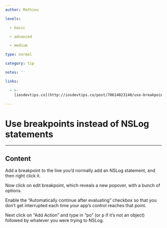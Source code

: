 ```yaml
---
author: Mathieu

levels:

  - basic

  - advanced

  - medium

type: normal

category: tip

notes: ''

links:

  - >-
    [iosdevtips.co](http://iosdevtips.co/post/70614023140/use-breakpoints-instead-of-nslog-statements){website}

---
```

# Use breakpoints instead of NSLog statements

---
## Content

Add a breakpoint to the line you’d normally add an NSLog statement, and then right click it. 

Now click on edit breakpoint, which reveals a new popover, with a bunch of options.

Enable the “Automatically continue after evaluating” checkbox so that you don’t get interrupted each time your app’s control reaches that point. 

Next click on “Add Action” and type in “po” (or p if it’s not an object) followed by whatever you were trying to NSLog.